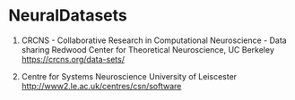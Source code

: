 # NeuralDatasets


1. CRCNS - Collaborative Research in Computational Neuroscience - Data sharing 
   Redwood Center for Theoretical Neuroscience, UC Berkeley
  https://crcns.org/data-sets/

2. Centre for Systems Neuroscience
   University of Leiscester 
  http://www2.le.ac.uk/centres/csn/software



